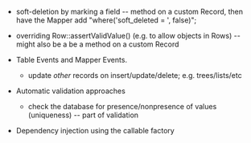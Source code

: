 - soft-deletion by marking a field -- method on a custom Record, then have
  the Mapper add "where('soft_deleted = ', false)";

- overriding Row::assertValidValue() (e.g. to allow objects in Rows) -- might
  also be a be a method on a custom Record

- Table Events and Mapper Events.

    - update *other* records on insert/update/delete; e.g. trees/lists/etc

- Automatic validation approaches

    - check the database for presence/nonpresence of values (uniqueness) -- part
      of validation

- Dependency injection using the callable factory